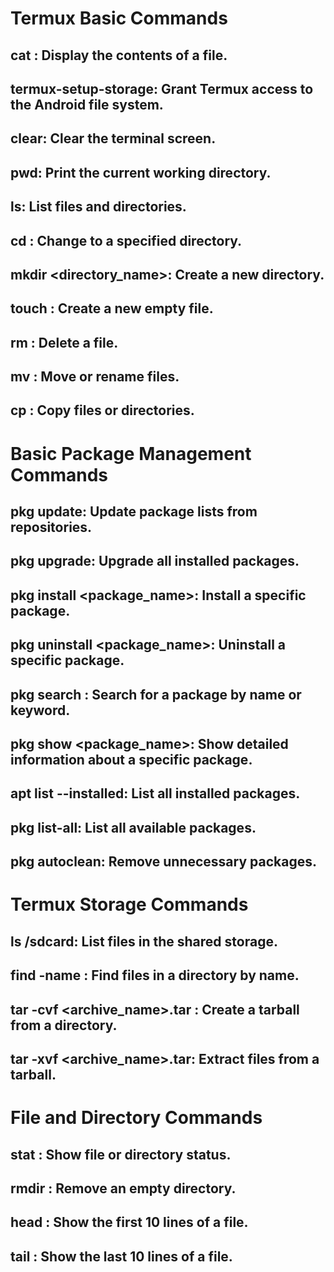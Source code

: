 # Termux Basic Commands

## cat <file>: Display the contents of a file.
## termux-setup-storage: Grant Termux access to the Android file system.
## clear: Clear the terminal screen.
## pwd: Print the current working directory.
## ls: List files and directories.
## cd <directory>: Change to a specified directory.
## mkdir <directory_name>: Create a new directory.
## touch <file>: Create a new empty file.
## rm <file>: Delete a file.
## mv <source> <destination>: Move or rename files.
## cp <source> <destination>: Copy files or directories.

# Basic Package Management Commands

## pkg update: Update package lists from repositories.
## pkg upgrade: Upgrade all installed packages.
## pkg install <package_name>: Install a specific package.
## pkg uninstall <package_name>: Uninstall a specific package.
## pkg search <query>: Search for a package by name or keyword.
## pkg show <package_name>: Show detailed information about a specific package.
## apt list --installed: List all installed packages.
## pkg list-all: List all available packages.
## pkg autoclean: Remove unnecessary packages.

# Termux Storage Commands

## ls /sdcard: List files in the shared storage.
## find <directory> -name <file>: Find files in a directory by name.
## tar -cvf <archive_name>.tar <directory>: Create a tarball from a directory.
## tar -xvf <archive_name>.tar: Extract files from a tarball.

# File and Directory Commands

## stat <file>: Show file or directory status.
## rmdir <directory>: Remove an empty directory.
## head <file>: Show the first 10 lines of a file.
## tail <file>: Show the last 10 lines of a file.
